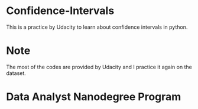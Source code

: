 # Confidence-Intervals
This is a practice by Udacity to learn about confidence intervals in python.
# Note
The most of the codes are provided by Udacity and I practice it again on the dataset.
# Data Analyst Nanodegree Program

